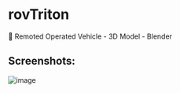 # rovTriton
🚢 Remoted Operated Vehicle - 3D Model - Blender

## Screenshots:
![image](https://user-images.githubusercontent.com/88206626/172175562-34b8dc7c-95f9-457f-8467-c5d832893eae.png)

